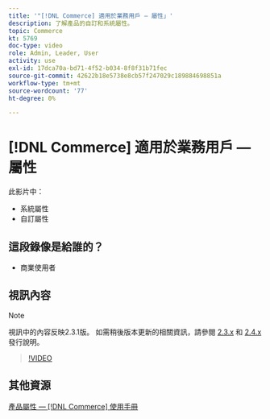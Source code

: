 ```yaml
---
title: '"[!DNL Commerce] 適用於業務用戶 — 屬性」'
description: 了解產品的自訂和系統屬性。
topic: Commerce
kt: 5769
doc-type: video
role: Admin, Leader, User
activity: use
exl-id: 17dca70a-bd71-4f52-b034-8f8f31b71fec
source-git-commit: 42622b18e5738e8cb57f247029c189884698851a
workflow-type: tm+mt
source-wordcount: '77'
ht-degree: 0%

---
```


# [!DNL Commerce] 適用於業務用戶 — 屬性

此影片中：

- 系統屬性
- 自訂屬性

## 這段錄像是給誰的？

- 商業使用者

## 視訊內容

>[!NOTE]
>
>視訊中的內容反映2.3.1版。 如需稍後版本更新的相關資訊，請參閱 [ 2.3.x](https://devdocs.magento.com/guides/v2.3/release-notes/bk-release-notes.html) 和 [2.4.x](https://devdocs.magento.com/guides/v2.4/release-notes/bk-release-notes.html) 發行說明。

>[!VIDEO](https://video.tv.adobe.com/v/35954?quality=12&learn=on)

## 其他資源

[產品屬性 —  [!DNL Commerce] 使用手冊](https://docs.magento.com/user-guide/catalog/product-attributes.html)
